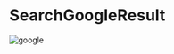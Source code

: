 # SearchGoogleResult
![google](https://github.com/TayMaaMT/SearchGoogleResult/blob/master/images/search_result_html.PNG)
